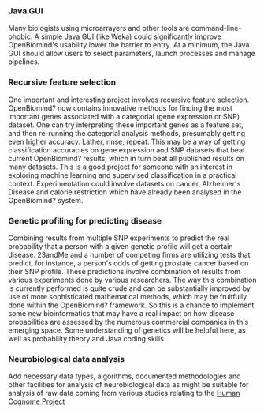 ### Java GUI ###

Many biologists using microarrayers and other tools are command-line-phobic. A simple Java GUI (like Weka) could significantly improve OpenBiomind's usability lower the barrier to entry. At a minimum, the Java GUI should allow users to select parameters, launch processes and manage pipelines.

### Recursive feature selection ###

One important and interesting project involves recursive feature selection. OpenBiomind? now contains innovative methods for finding the most important genes associated with a categorial (gene expression or SNP) dataset. One can try interpreting these important genes as a feature set, and then re-running the categorial analysis methods, presumably getting even higher accuracy. Lather, rinse, repeat. This may be a way of getting classification accuracies on gene expression and SNP datasets that beat current OpenBiomind? results, which in turn beat all published results on many datasets. This is a good project for someone with an interest in exploring machine learning and supervised classification in a practical context. Experimentation could involve datasets on cancer, Alzheimer's Disease and calorie restriction which have already been analysed in the OpenBiomind? system.

### Genetic profiling for predicting disease ###

Combining results from multiple SNP experiments to predict the real probability that a person with a given genetic profile will get a certain disease. 23andMe and a number of competing firms are utilizing tests that predict, for instance, a person's odds of getting prostate cancer based on their SNP profile. These predictions involve combination of results from various experiments done by various researchers. The way this combination is currently performed is quite crude and can be substantially improved by use of more sophisticated mathematical methods, which may be fruitfully done within the OpenBiomind? framework. So this is a chance to implement some new bioinformatics that may have a real impact on how disease probabilities are assessed by the numerous commercial companies in this emerging space. Some understanding of genetics will be helpful here, as well as probability theory and Java coding skills.

### Neurobiological data analysis ###

Add necessary data types, algorithms, documented methodologies and other facilities for analysis of neurobiological data as might be suitable for analysis of raw data coming from various studies relating to the [Human Cognome Project](http://en.wikipedia.org/wiki/Human_Cognome_Project)
